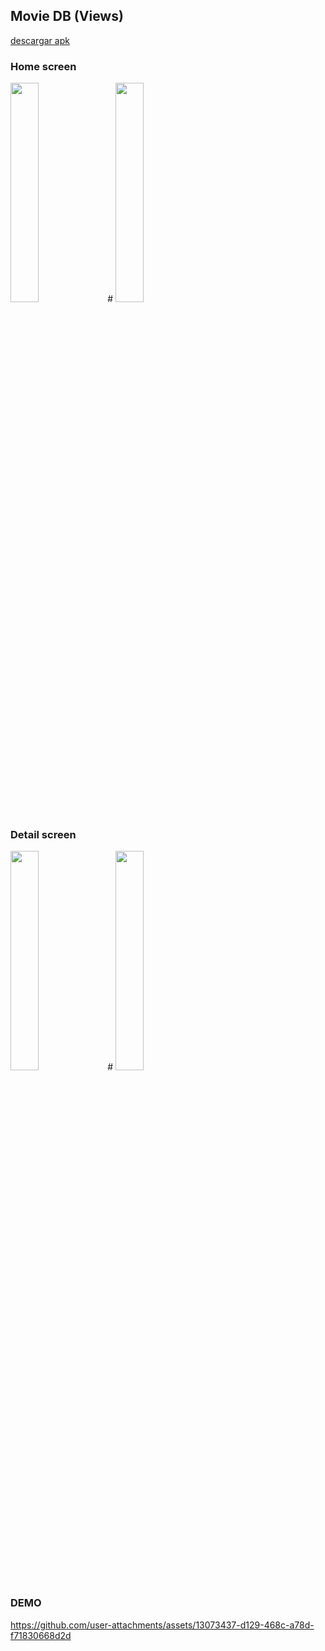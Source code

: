 ## Movie DB (Views)

[descargar apk](https://github.com/mica-reyes/MovieDB/blob/main/app-debug.apk)

### Home screen
<img src=https://github.com/user-attachments/assets/c79109d5-97d9-44f0-a571-9d886eab9e2d width=30% height=30%> 
#
<img src=[https://github.com/user-attachments/assets/c79109d5-97d9-44f0-a571-9d886eab9e2d] width=30% height=30%> 

### Detail screen
<img src= https://github.com/user-attachments/assets/ac90942e-ea08-45a3-9060-1d52dc30890b width=30% height=30%> 
#

<img src=https://github.com/user-attachments/assets/219a9f97-9d53-4fef-ab5a-03b871d2f2bb width=30% height=30%> 

### DEMO

https://github.com/user-attachments/assets/13073437-d129-468c-a78d-f71830668d2d

